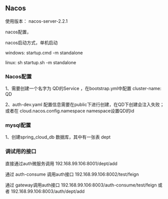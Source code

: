 


## Nacos

使用版本： nacos-server-2.2.1


nacos配置，

nacos启动方式，单机启动 

windows:   startup.cmd -m standalone

linux:  sh startup.sh -m standalone


### Nacos配置

1、需要创建一个名字为  QD的Service ，在bootstrap.yml中配置         cluster-name: QD 

2、auth-dev.yaml 配置信息需要在public下进行创建，在QD下创建会注入失败；或者在 cloud.nacos.config.namespace namespace设置QD的id


### mysql配置

1、创建spring_cloud_db 数据库，其中有一张表  dept



### 调试用的接口

直接通过auth微服务调用            192.168.99.106:8001/dept/add

通过 auth-consume 调用auth接口   192.168.99.106:8002/test/feign

通过 gateway调用auth接口        192.168.99.106:8003/auth-consume/test/feign
                         或者  192.168.99.106:8003/auth/dept/add

